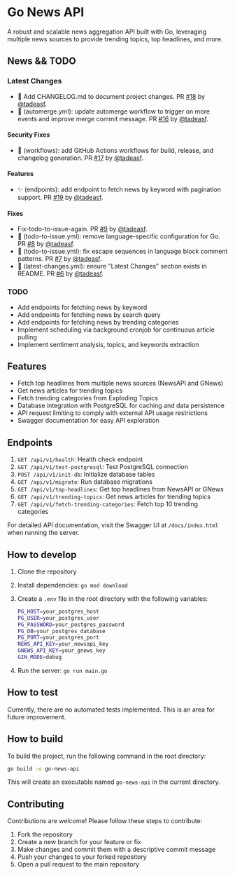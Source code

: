 # Go News API

A robust and scalable news aggregation API built with Go, leveraging multiple news sources to provide trending topics, top headlines, and more.

## News && TODO

### Latest Changes

* 📝 Add CHANGELOG.md to document project changes. PR [#18](https://github.com/tadeasf/go_news_api/pull/18) by [@tadeasf](https://github.com/tadeasf).
* 🔧 (automerge.yml): update automerge workflow to trigger on more events and improve merge commit message. PR [#16](https://github.com/tadeasf/go_news_api/pull/16) by [@tadeasf](https://github.com/tadeasf).

#### Security Fixes

* 🔧 (workflows): add GitHub Actions workflows for build, release, and changelog generation. PR [#17](https://github.com/tadeasf/go_news_api/pull/17) by [@tadeasf](https://github.com/tadeasf).

#### Features

* ✨ (endpoints): add endpoint to fetch news by keyword with pagination support. PR [#19](https://github.com/tadeasf/go_news_api/pull/19) by [@tadeasf](https://github.com/tadeasf).

#### Fixes

* Fix-todo-to-issue-again. PR [#9](https://github.com/tadeasf/go_news_api/pull/9) by [@tadeasf](https://github.com/tadeasf).
* 🔧 (todo-to-issue.yml): remove language-specific configuration for Go. PR [#8](https://github.com/tadeasf/go_news_api/pull/8) by [@tadeasf](https://github.com/tadeasf).
* 🔧 (todo-to-issue.yml): fix escape sequences in language block comment patterns. PR [#7](https://github.com/tadeasf/go_news_api/pull/7) by [@tadeasf](https://github.com/tadeasf).
* 🔧 (latest-changes.yml): ensure "Latest Changes" section exists in README. PR [#6](https://github.com/tadeasf/go_news_api/pull/6) by [@tadeasf](https://github.com/tadeasf).

### TODO

- Add endpoints for fetching news by keyword
- Add endpoints for fetching news by search query
- Add endpoints for fetching news by trending categories
- Implement scheduling via background cronjob for continuous article pulling
- Implement sentiment analysis, topics, and keywords extraction

## Features

- Fetch top headlines from multiple news sources (NewsAPI and GNews)
- Get news articles for trending topics
- Fetch trending categories from Exploding Topics
- Database integration with PostgreSQL for caching and data persistence
- API request limiting to comply with external API usage restrictions
- Swagger documentation for easy API exploration

## Endpoints

1. `GET /api/v1/health`: Health check endpoint
2. `GET /api/v1/test-postgresql`: Test PostgreSQL connection
3. `POST /api/v1/init-db`: Initialize database tables
4. `GET /api/v1/migrate`: Run database migrations
5. `GET /api/v1/top-headlines`: Get top headlines from NewsAPI or GNews
6. `GET /api/v1/trending-topics`: Get news articles for trending topics
7. `GET /api/v1/fetch-trending-categories`: Fetch top 10 trending categories

For detailed API documentation, visit the Swagger UI at `/docs/index.html` when running the server.

## How to develop

1. Clone the repository
2. Install dependencies: `go mod download`
3. Create a `.env` file in the root directory with the following variables:

   ```sh
   PG_HOST=your_postgres_host
   PG_USER=your_postgres_user
   PG_PASSWORD=your_postgres_password
   PG_DB=your_postgres_database
   PG_PORT=your_postgres_port
   NEWS_API_KEY=your_newsapi_key
   GNEWS_API_KEY=your_gnews_key
   GIN_MODE=debug
   ```

4. Run the server: `go run main.go`

## How to test

Currently, there are no automated tests implemented. This is an area for future improvement.

## How to build

To build the project, run the following command in the root directory:

```sh
go build -o go-news-api
```

This will create an executable named `go-news-api` in the current directory.

## Contributing

Contributions are welcome! Please follow these steps to contribute:

1. Fork the repository
2. Create a new branch for your feature or fix
3. Make changes and commit them with a descriptive commit message
4. Push your changes to your forked repository
5. Open a pull request to the main repository
